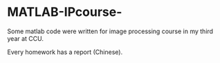 # MATLAB-IPcourse-
Some matlab code were written for image processing course in my third year at CCU.

Every homework has a report (Chinese).
